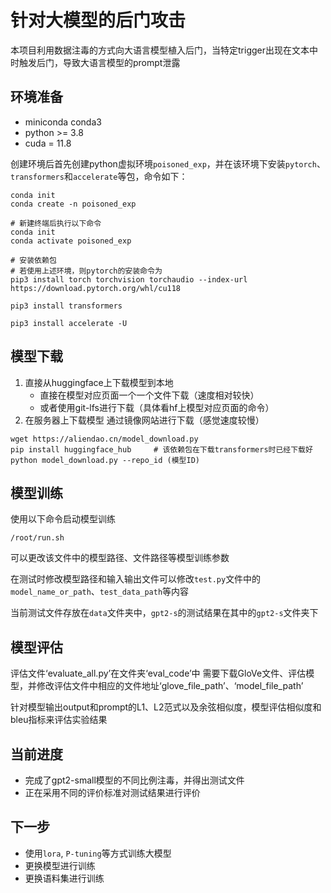 # 针对大模型的后门攻击

本项目利用数据注毒的方式向大语言模型植入后门，当特定trigger出现在文本中时触发后门，导致大语言模型的prompt泄露

## 环境准备
- miniconda conda3
- python >= 3.8
- cuda = 11.8

创建环境后首先创建python虚拟环境`poisoned_exp`，并在该环境下安装`pytorch`、`transformers`和`accelerate`等包，命令如下：
```shell
conda init
conda create -n poisoned_exp

# 新建终端后执行以下命令
conda init
conda activate poisoned_exp

# 安装依赖包
# 若使用上述环境，则pytorch的安装命令为
pip3 install torch torchvision torchaudio --index-url https://download.pytorch.org/whl/cu118

pip3 install transformers

pip3 install accelerate -U
```

## 模型下载
1. 直接从huggingface上下载模型到本地
   - 直接在模型对应页面一个一个文件下载（速度相对较快）
   - 或者使用git-lfs进行下载（具体看hf上模型对应页面的命令）
2. 在服务器上下载模型
   通过镜像网站进行下载（感觉速度较慢）
```shell
wget https://aliendao.cn/model_download.py
pip install huggingface_hub     # 该依赖包在下载transformers时已经下载好
python model_download.py --repo_id (模型ID)
```

## 模型训练
使用以下命令启动模型训练
```shell
/root/run.sh
```
可以更改该文件中的模型路径、文件路径等模型训练参数

在测试时修改模型路径和输入输出文件可以修改`test.py`文件中的`model_name_or_path`、`test_data_path`等内容

当前测试文件存放在`data`文件夹中，`gpt2-s`的测试结果在其中的`gpt2-s`文件夹下

## 模型评估
评估文件‘evaluate_all.py’在文件夹‘eval_code’中
需要下载GloVe文件、评估模型，并修改评估文件中相应的文件地址‘glove_file_path’、‘model_file_path’

针对模型输出output和prompt的L1、L2范式以及余弦相似度，模型评估相似度和bleu指标来评估实验结果


## 当前进度
- 完成了gpt2-small模型的不同比例注毒，并得出测试文件
- 正在采用不同的评价标准对测试结果进行评价

## 下一步
- 使用`lora`, `P-tuning`等方式训练大模型
- 更换模型进行训练
- 更换语料集进行训练
